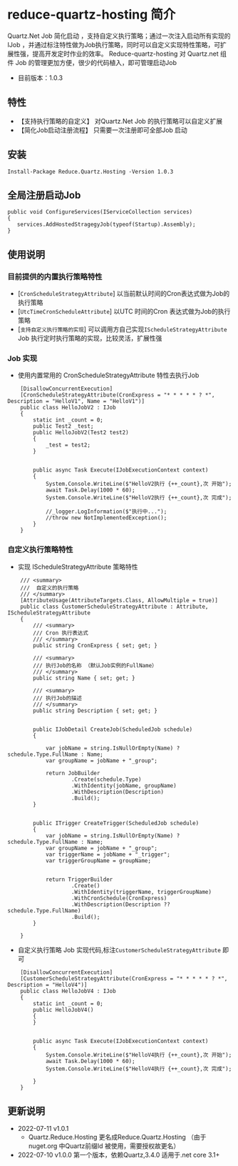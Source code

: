 # reduce-quartz-hosting 简介
Quartz.Net Job 简化启动 ，支持自定义执行策略；通过一次注入启动所有实现的IJob ，并通过标注特性做为Job执行策略，同时可以自定义实现特性策略，可扩展性强，提高开发定时作业的效率。
Reduce-quartz-hosting  对 Quartz.net 组件 Job 的管理更加方便，很少的代码植入，即可管理启动Job
- 目前版本：1.0.3


## 特性
- 【支持执行策略的自定义】 对Quartz.Net Job 的执行策略可以自定义扩展
- 【简化Job启动注册流程】 只需要一次注册即可全部Job 启动

## 安装
```
Install-Package Reduce.Quartz.Hosting -Version 1.0.3
```


## 全局注册启动Job
```
public void ConfigureServices(IServiceCollection services)
{
   services.AddHostedStragegyJob(typeof(Startup).Assembly);
}
```

## 使用说明
### 目前提供的内置执行策略特性
  - [`CronScheduleStrategyAttribute`] 以当前默认时间的Cron表达式做为Job的执行策略
  - [`UtcTimeCronScheduleAttribute`]  以UTC 时间的Cron 表达式做为Job的执行策略
  - [`支持自定义执行策略的实现`] 可以调用方自己实现`IScheduleStrategyAttribute` Job 执行定时执行策略的实现，比较灵活，扩展性强

### Job 实现

- 使用内置常用的 CronScheduleStrategyAttribute 特性去执行Job

```
    [DisallowConcurrentExecution]
    [CronScheduleStrategyAttribute(CronExpress = "* * * * * ? *", Description = "HelloV1", Name = "HelloV1")]
    public class HelloJobV2 : IJob
    {
        static int _count = 0;
        public Test2 _test;
        public HelloJobV2(Test2 test2)
        {
            _test = test2;
        }


        public async Task Execute(IJobExecutionContext context)
        {
            System.Console.WriteLine($"HelloV2执行 {++_count},次 开始");
            await Task.Delay(1000 * 60);
            System.Console.WriteLine($"HelloV2执行 {++_count},次 完成");

            //_logger.LogInformation($"执行中...");
            //throw new NotImplementedException();
        }
    }
```
### 自定义执行策略特性

- 实现 IScheduleStrategyAttribute 策略特性

```
    /// <summary>
    ///  自定义的执行策略
    /// </summary>
    [AttributeUsage(AttributeTargets.Class, AllowMultiple = true)]
    public class CustomerScheduleStrategyAttribute : Attribute, IScheduleStrategyAttribute
    {
        /// <summary>
        /// Cron 执行表达式
        /// </summary>
        public string CronExpress { set; get; }

        /// <summary>
        /// 执行Job的名称 （默认Job实例的FullName）
        /// </summary>
        public string Name { set; get; }

        /// <summary>
        /// 执行Job的描述
        /// </summary>
        public string Description { set; get; }


        public IJobDetail CreateJob(ScheduledJob schedule)
        {

            var jobName = string.IsNullOrEmpty(Name) ? schedule.Type.FullName : Name;
            var groupName = jobName + "_group";

            return JobBuilder
                    .Create(schedule.Type)
                    .WithIdentity(jobName, groupName)
                    .WithDescription(Description)
                    .Build();
        }


        public ITrigger CreateTrigger(ScheduledJob schedule)
        {
            var jobName = string.IsNullOrEmpty(Name) ? schedule.Type.FullName : Name;
            var groupName = jobName + "_group";
            var triggerName = jobName + "_trigger";
            var triggerGroupName = groupName;


            return TriggerBuilder
                    .Create()
                    .WithIdentity(triggerName, triggerGroupName)
                    .WithCronSchedule(CronExpress)
                    .WithDescription(Description ?? schedule.Type.FullName)
                    .Build();
        }

    }
```

- 自定义执行策略 Job 实现代码,标注`CustomerScheduleStrategyAttribute` 即可

```
    [DisallowConcurrentExecution]
    [CustomerScheduleStrategyAttribute(CronExpress = "* * * * * ? *", Description = "HelloV4")]
    public class HelloJobV4 : IJob
    {
        static int _count = 0;
        public HelloJobV4()
        {
        }


        public async Task Execute(IJobExecutionContext context)
        {
            System.Console.WriteLine($"HelloV4执行 {++_count},次 开始");
            await Task.Delay(1000 * 60);
            System.Console.WriteLine($"HelloV4执行 {++_count},次 完成");

        }
    }
```


## 更新说明
- 2022-07-11 v1.0.1
  - Quartz.Reduce.Hosting 更名成Reduce.Quartz.Hosting （由于nuget.org 中Quartz前缀Id 被使用，需要授权故更名）
- 2022-07-10 v1.0.0
第一个版本，依赖Quartz,3.4.0 适用于.net core 3.1+
